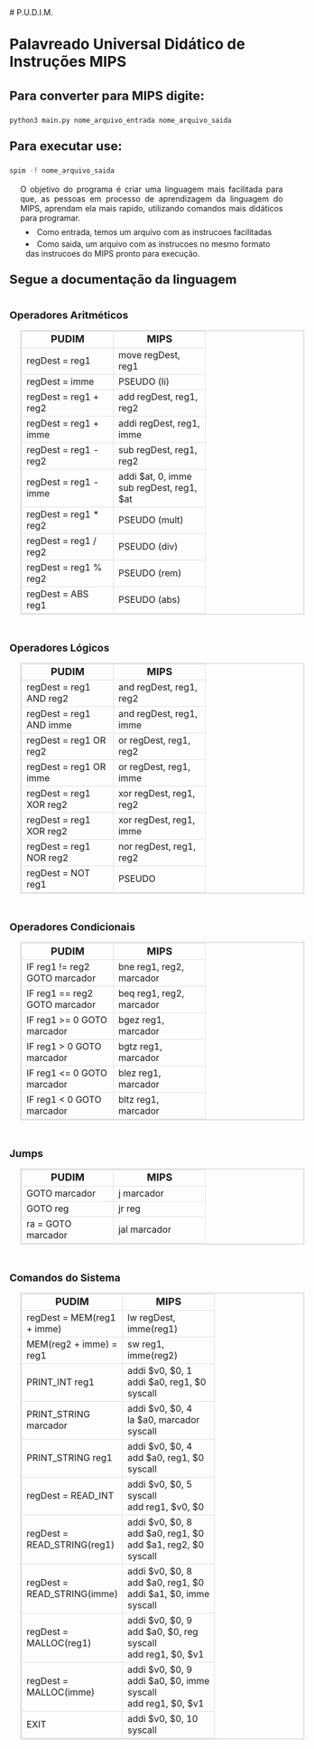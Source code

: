 <html>
# P.U.D.I.M.
<h1>Palavreado Universal Didático de Instruções MIPS</h1>

<h2>Para converter para MIPS digite:</h2>

```bash
python3 main.py nome_arquivo_entrada nome_arquivo_saida  
```

<h2>Para executar use:</h2>

<div class="codigo">
</div>

```bash
spim -f nome_arquivo_saida  
```
<div class="codigo">
</div>

<p>   
O objetivo do programa é criar uma linguagem mais facilitada para que, as pessoas em processo de aprendizagem da linguagem do MIPS, aprendam ela mais rapido, utilizando comandos mais didáticos para programar.
	<li>Como entrada, temos um arquivo com as instrucoes facilitadas</li>
	<li>Como saida, um arquivo com as instrucoes no mesmo formato das instrucoes do MIPS pronto para execução.</li>
</p>
<h2>Segue a documentação da linguagem</h2>

<div class="tabelas">

<h3>Operadores Aritméticos</h3>
	<table>
		<tr class="cabecalho"><td>PUDIM</td><td>MIPS</td></tr>
		<tr><td>regDest = reg1</td><td>move regDest, reg1</td></tr>
		<tr><td>regDest = imme</td><td>PSEUDO (li)</td></tr>
		<tr><td>regDest = reg1 + reg2</td><td>add regDest, reg1, reg2</td></tr>
		<tr><td>regDest = reg1 + imme</td><td>addi regDest, reg1, imme</td></tr>
		<tr><td>regDest = reg1 - reg2</td><td>sub regDest, reg1, reg2</td></tr>
		<tr><td>regDest = reg1 - imme</td><td>addi $at, 0, imme<br>sub regDest, reg1, $at</td></tr>
		<tr><td>regDest = reg1 * reg2</td><td>PSEUDO (mult)</td></tr>
		<tr><td>regDest = reg1 / reg2</td><td>PSEUDO (div)</td></tr>
		<tr><td>regDest = reg1 % reg2</td><td>PSEUDO (rem)</td></tr>
		<tr><td>regDest = ABS reg1</td><td>PSEUDO (abs)</td></tr>
	</table>

<h3>Operadores Lógicos</h3>
	<table>
		<tr class="cabecalho"><td>PUDIM</td><td>MIPS</td></tr>
		<tr><td>regDest = reg1 AND reg2</td><td>and regDest, reg1, reg2</td></tr>
		<tr><td>regDest = reg1 AND imme</td><td>and regDest, reg1, imme</td></tr>
		<tr><td>regDest = reg1 OR reg2</td><td>or regDest, reg1, reg2</td></tr>
		<tr><td>regDest = reg1 OR imme</td><td>or regDest, reg1, imme</td></tr>
		<tr><td>regDest = reg1 XOR reg2</td><td>xor regDest, reg1, reg2</td></tr>
		<tr><td>regDest = reg1 XOR reg2</td><td>xor regDest, reg1, imme</td></tr>
		<tr><td>regDest = reg1 NOR reg2</td><td>nor regDest, reg1, reg2</td></tr>
		<tr><td>regDest = NOT reg1</td><td>PSEUDO</td></tr>
	</table>

<h3>Operadores Condicionais</h3>
	<table>
		<tr class="cabecalho"><td>PUDIM</td><td>MIPS</td></tr>
		<tr><td>IF reg1 != reg2 GOTO marcador</td><td>bne reg1, reg2, marcador</td></tr>
		<tr><td>IF reg1 == reg2 GOTO marcador</td><td>beq reg1, reg2, marcador</td></tr>
		<tr><td>IF reg1 >= 0 GOTO marcador</td><td>bgez reg1, marcador</td></tr>
		<tr><td>IF reg1 > 0 GOTO marcador</td><td>bgtz reg1, marcador</td></tr>
		<tr><td>IF reg1 <= 0 GOTO marcador</td><td>blez reg1, marcador</td></tr>
		<tr><td>IF reg1 < 0 GOTO marcador</td><td>bltz reg1, marcador</td></tr>
	</table>
	
<h3>Jumps</h3>
	<table>
		<tr class="cabecalho"><td>PUDIM</td><td>MIPS</td></tr>
		<tr><td>GOTO marcador</td><td>j marcador</td></tr>
		<tr><td>GOTO reg</td><td>jr reg</td></tr>
		<tr><td>ra = GOTO marcador</td><td>jal marcador</td></tr>
	</table>

<h3>Comandos do Sistema</h3>
	<table>
		<tr class="cabecalho"><td>PUDIM</td><td>MIPS</td></tr>
		<tr><td>regDest = MEM(reg1 + imme)</td><td>lw regDest, imme(reg1)</td></tr>
		<tr><td>MEM(reg2 + imme) = reg1</td><td>sw reg1, imme(reg2)</td></tr>
		<tr><td>PRINT_INT reg1</td><td>addi $v0, $0, 1<br>addi $a0, reg1, $0<br>syscall</td></tr>
		<tr><td>PRINT_STRING marcador</td><td>addi $v0, $0, 4<br>la $a0, marcador<br>syscall</td></tr>
		<tr><td>PRINT_STRING reg1</td><td>addi $v0, $0, 4<br>add $a0, reg1, $0<br>syscall</td></tr>
		<tr><td>regDest = READ_INT</td><td>addi $v0, $0, 5<br>syscall<br>add reg1, $v0, $0</td></tr>
		<tr><td>regDest = READ_STRING(reg1)</td><td>addi $v0, $0, 8<br>add $a0, reg1, $0<br>add $a1, reg2, $0<br>syscall</td></tr>
		<tr><td>regDest = READ_STRING(imme)</td><td>addi $v0, $0, 8<br>add $a0, reg1, $0<br>addi $a1, $0, imme<br>syscall</td></tr>
		<tr><td>regDest = MALLOC(reg1)</td><td>addi $v0, $0, 9<br>add $a0, $0, reg<br>syscall<br>add reg1, $0, $v1</td></tr>
		<tr><td>regDest = MALLOC(imme)</td><td>addi $v0, $0, 9<br>addi $a0, $0, imme<br>syscall<br>add reg1, $0, $v1</td></tr>
		<tr><td>EXIT</td><td>addi $v0, $0, 10<br>syscall</td></tr>
	</table>
</div>

<style>
	* {
		margin: 0;
		padding: 0;	
	}

	.codigo {
		margin: 16px;
	}

	h1 h2 h3 h4 h5 {
		text-align: justify;
		text-justify: inter-word;
		
	}
	h1 {
		margin: 32px 0;
		font-size: 26px;
		font-weight: 700;
	}

	h2 {
		margin: 24px 0;
		font-size: 22px;
		font-weight: 700;
	}

	h3 {
		margin: 16px 0;
		font-size: 18px;
		font-weight: 700;
	}

	p {
		margin: 8px 2vw;
		text-align: justify;
		text-justify: inter-word;
		font-size: 14px;
	}

	li {
		margin: 4px 3vw;
	}

	.tabelas {
		display: flex;
		flex-direction: column;
	}
    .tabelas table {
		flex: 1;
		border: solid 2px #E0E0E0;
		margin: 0 2vw 32px 2vw;
	}
	.tabelas .cabecalho {
		text-align: center;
		font-size: 18px;
		font-weight: 700;
	}
	.tabelas table td {
		width: 15vw;
		border: solid 1px #E0E0E0;
	}
</style>
</html>